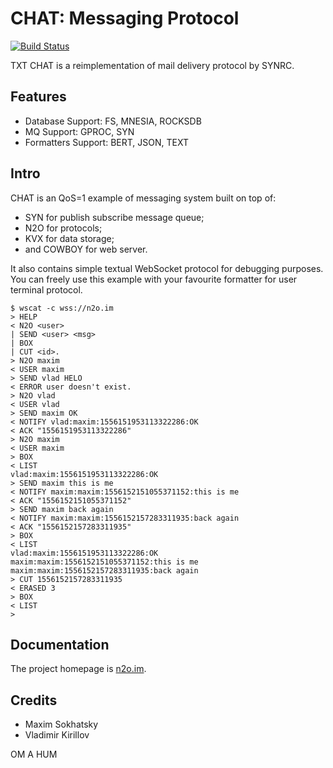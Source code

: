 CHAT: Messaging Protocol
========================
[![Build Status](https://travis-ci.org/synrc/chat.svg?branch=master)](https://travis-ci.org/synrc/chat)

TXT CHAT is a reimplementation of mail delivery protocol by SYNRC.

Features
--------

* Database Support: FS, MNESIA, ROCKSDB
* MQ Support: GPROC, SYN
* Formatters Support: BERT, JSON, TEXT

Intro
-----

CHAT is an QoS=1 example of messaging system built on top of:

* SYN for publish subscribe message queue;
* N2O for protocols;
* KVX for data storage;
* and COWBOY for web server.

It also contains simple textual WebSocket protocol for debugging purposes.
You can freely use this example with your favourite formatter for user terminal protocol.

```shell
$ wscat -c wss://n2o.im
> HELP
< N2O <user>
| SEND <user> <msg>
| BOX
| CUT <id>.
> N2O maxim
< USER maxim
> SEND vlad HELO
< ERROR user doesn't exist.
> N2O vlad
< USER vlad
> SEND maxim OK
< NOTIFY vlad:maxim:1556151953113322286:OK
< ACK "1556151953113322286"
> N2O maxim
< USER maxim
> BOX
< LIST
vlad:maxim:1556151953113322286:OK
> SEND maxim this is me
< NOTIFY maxim:maxim:1556152151055371152:this is me
< ACK "1556152151055371152"
> SEND maxim back again
< NOTIFY maxim:maxim:1556152157283311935:back again
< ACK "1556152157283311935"
> BOX
< LIST
vlad:maxim:1556151953113322286:OK
maxim:maxim:1556152151055371152:this is me
maxim:maxim:1556152157283311935:back again
> CUT 1556152157283311935
< ERASED 3
> BOX
< LIST
>
```

Documentation
-------------

The project homepage is <a href="https://n2o.im">n2o.im</a>.

Credits
-------

* Maxim Sokhatsky
* Vladimir Kirillov

OM A HUM
